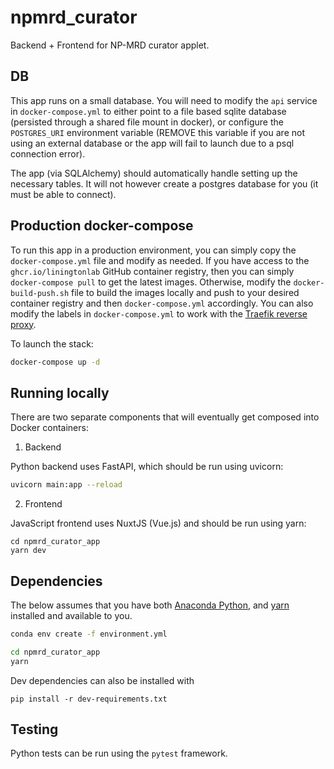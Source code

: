 # npmrd_curator

Backend + Frontend for NP-MRD curator applet.

## DB

This app runs on a small database. You will need to modify the `api` service in `docker-compose.yml`
to either point to a file based sqlite database (persisted through a shared file mount in docker),
or configure the `POSTGRES_URI` environment variable (REMOVE this variable if you are not using an
external database or the app will fail to launch due to a psql connection error).

The app (via SQLAlchemy) should automatically handle setting up the necessary tables. It will not however
create a postgres database for you (it must be able to connect).

## Production docker-compose

To run this app in a production environment, you can simply copy the `docker-compose.yml` file
and modify as needed. If you have access to the `ghcr.io/liningtonlab` GitHub container registry,
then you can simply `docker-compose pull` to get the latest images. Otherwise, modify the `docker-build-push.sh`
file to build the images locally and push to your desired container registry and then
`docker-compose.yml` accordingly. You can also modify the labels in `docker-compose.yml` to work with
the [Traefik reverse proxy](https://doc.traefik.io/traefik/).

To launch the stack:

```bash
docker-compose up -d
```

## Running locally

There are two separate components that will eventually get composed into Docker containers:

1. Backend

Python backend uses FastAPI, which should be run using uvicorn:

```bash
uvicorn main:app --reload
```

2. Frontend

JavaScript frontend uses NuxtJS (Vue.js) and should be run using yarn:

```
cd npmrd_curator_app
yarn dev
```

## Dependencies

The below assumes that you have both [Anaconda Python](https://www.anaconda.com/products/individual), and [yarn](https://yarnpkg.com/) installed and available to you.

```bash
conda env create -f environment.yml
```

```bash
cd npmrd_curator_app
yarn
```

Dev dependencies can also be installed with

`pip install -r dev-requirements.txt`

## Testing

Python tests can be run using the `pytest` framework.
